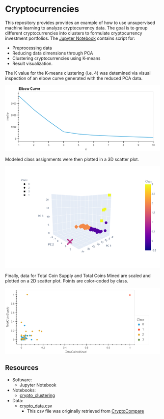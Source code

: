 # Cryptocurrencies
This repository provides provides an example of how to use unsupervised machine learning to analyze cryptocurrency data. The goal is to group different cryptocurrencies into clusters to formulate cryptocurrency investment portfolios. The [Jupyter Notebook](Notebooks/crypto_clustering.ipynb) contains script for:
- Preprocessing data
- Reducing data dimensions through PCA
- Clustering cryptocurrencies using K-means
- Result visualization.

The K value for the K-means clustering (i.e. 4) was detemined via visual inspection of an elbow curve generated with the reduced PCA data.

![Fig 1. Elbow Curve for Cryptocurrency Analysis](Images/elbow_curve.png)

Modeled class assignments were then plotted in a 3D scatter plot.

![Fig 2. 3D-Scatter Plot of All Three Principal Components Colored by Class](Images/scatter_3D_class.png)

Finally, data for Total Coin Supply and Total Coins Mined are scaled and plotted on a 2D scatter plot. Points are color-coded by class.

![Fig 3. 2D-Scatter Plot of Total Coins Mined vs Total Coin Supply Colored by Class](Images/scatter_2D_scaled.png)



## Resources
- Software:
  - Jupyter Notebook
- Notebooks:
  - [crypto_clustering](Notebooks/crypto_clustering.ipynb)
- Data:
  - [crypto_data.csv](Resources/crypto_data.csv)
    - This csv file was originally retrieved from [CryptoCompare](https://min-api.cryptocompare.com/data/all/coinlist)
